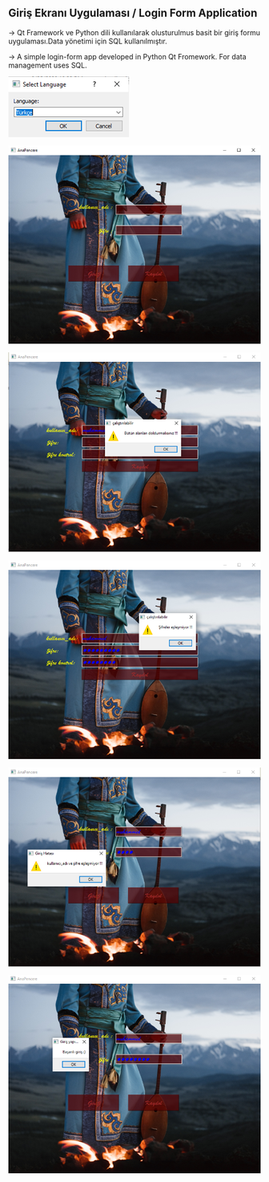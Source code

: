 Giriş Ekranı Uygulaması / Login Form Application
---------------------------
-> Qt Framework ve Python dili kullanılarak olusturulmus basit bir giriş formu uygulaması.Data yönetimi için SQL kullanılmıştır.

-> A simple login-form app developed in Python Qt Fromework. For data management uses SQL.

![1](https://github.com/muhammedzahit/QT5/blob/master/PyQt5-%20Login%20Form/imgs/1.png)

![2](https://github.com/muhammedzahit/QT5/blob/master/PyQt5-%20Login%20Form/imgs/2.png)

![3](https://github.com/muhammedzahit/QT5/blob/master/PyQt5-%20Login%20Form/imgs/3.png)

![4](https://github.com/muhammedzahit/QT5/blob/master/PyQt5-%20Login%20Form/imgs/4.png)

![5](https://github.com/muhammedzahit/QT5/blob/master/PyQt5-%20Login%20Form/imgs/5.png)

![6](https://github.com/muhammedzahit/QT5/blob/master/PyQt5-%20Login%20Form/imgs/6.png)
